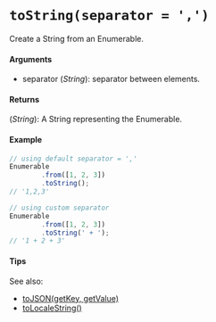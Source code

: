 # `toString(separator = ',')`

Create a String from an Enumerable.

#### Arguments

- separator (*String*): separator between elements.

#### Returns

(*String*): A String representing the Enumerable.

#### Example

```js
// using default separator = ','
Enumerable
        .from([1, 2, 3])
        .toString();
// '1,2,3'

// using custom separator
Enumerable
        .from([1, 2, 3])
        .toString(' + ');
// '1 + 2 + 3'
```

#### Tips

See also:
- [toJSON(getKey, getValue)](/ToJSON.md)
- [toLocaleString()](/ToLocaleString.md)

